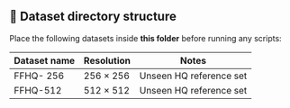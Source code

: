 ## 📂 Dataset directory structure

Place the following datasets inside **this folder** before running any scripts:

| Dataset name               | Resolution | Notes |
|----------------------------|------------|-------|
| FFHQ- 256                  | 256 × 256  | Unseen HQ reference set |
| FFHQ-512                   | 512 × 512  | Unseen HQ reference set |
